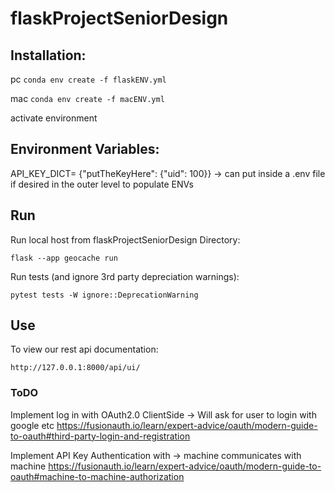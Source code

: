 # flaskProjectSeniorDesign

## Installation:

pc ```conda env create -f flaskENV.yml```

mac ```conda env create -f macENV.yml```

activate environment

## Environment Variables:

API_KEY_DICT= {"putTheKeyHere": {"uid": 100}} -> can put inside a .env file if desired in the outer level to populate ENVs

## Run

Run local host from flaskProjectSeniorDesign Directory:

```flask --app geocache run```

Run tests (and ignore 3rd party depreciation warnings):

```pytest tests -W ignore::DeprecationWarning```

## Use

To view our rest api documentation:

``` http://127.0.0.1:8000/api/ui/ ```

### ToDO

Implement log in with OAuth2.0 ClientSide -> Will ask for user to login with google etc
https://fusionauth.io/learn/expert-advice/oauth/modern-guide-to-oauth#third-party-login-and-registration

Implement API Key Authentication with -> machine communicates with machine
https://fusionauth.io/learn/expert-advice/oauth/modern-guide-to-oauth#machine-to-machine-authorization